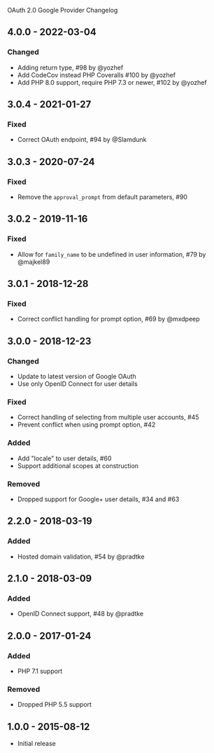 OAuth 2.0 Google Provider Changelog

## 4.0.0 - 2022-03-04

### Changed

- Adding return type, #98 by @yozhef
- Add CodeCov instead PHP Coveralls #100 by @yozhef
- Add PHP 8.0 support, require PHP 7.3 or newer, #102 by @yozhef

## 3.0.4 - 2021-01-27

### Fixed

- Correct OAuth endpoint, #94 by @Slamdunk

## 3.0.3 - 2020-07-24

### Fixed

- Remove the `approval_prompt` from default parameters, #90

## 3.0.2 - 2019-11-16

### Fixed

- Allow for `family_name` to be undefined in user information, #79 by @majkel89

## 3.0.1 - 2018-12-28

### Fixed

- Correct conflict handling for prompt option, #69 by @mxdpeep

## 3.0.0 - 2018-12-23

### Changed

- Update to latest version of Google OAuth
- Use only OpenID Connect for user details

### Fixed

- Correct handling of selecting from multiple user accounts, #45
- Prevent conflict when using prompt option, #42

### Added

- Add "locale" to user details, #60
- Support additional scopes at construction

### Removed

- Dropped support for Google+ user details, #34 and #63

## 2.2.0 - 2018-03-19

### Added

- Hosted domain validation, #54 by @pradtke

## 2.1.0 - 2018-03-09

### Added

- OpenID Connect support, #48 by @pradtke

## 2.0.0 - 2017-01-24

### Added

- PHP 7.1 support

### Removed

- Dropped PHP 5.5 support

## 1.0.0 - 2015-08-12

- Initial release
